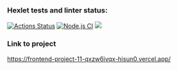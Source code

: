 ### Hexlet tests and linter status:

[![Actions Status](https://github.com/Hisun0/frontend-project-11/workflows/hexlet-check/badge.svg)](https://github.com/Hisun0/frontend-project-11/actions)
[![Node.js CI](https://github.com/Hisun0/frontend-project-11/actions/workflows/node.js.yml/badge.svg)](https://github.com/Hisun0/frontend-project-11/actions/workflows/node.js.yml)
<a href="https://codeclimate.com/github/Hisun0/frontend-project-11/maintainability"><img src="https://api.codeclimate.com/v1/badges/83df60c7b7e749fb5506/maintainability" /></a>

### Link to project

https://frontend-project-11-qxzw6ivqx-hisun0.vercel.app/
